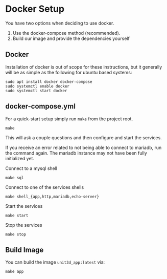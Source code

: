 # Docker Setup

You have two options when deciding to use docker.

1. Use the docker-compose method (recommended).
2. Build our image and provide the dependencies yourself

## Docker

Installation of docker is out of scope for these instructions, but it generally
will be as simple as the following for ubuntu based systems:

    sudo apt install docker docker-compose
    sudo systemctl enable docker
    sudo systemctl start docker

## docker-compose.yml

For a quick-start setup simply run `make` from the project root.

    make
    
This will ask a couple questions and then configure and start the services.
    
If you receive an error related to not being able to connect to mariadb, run the command
again. The mariadb instance may not have been fully initialized yet.

Connect to a mysql shell

    make sql
    
Connect to one of the services shells

    make shell_{app,http,mariadb,echo-server}
    
Start the services

    make start
    
Stop the services

    make stop
    

## Build Image

You can build the image `unit3d_app:latest` via:

    make app